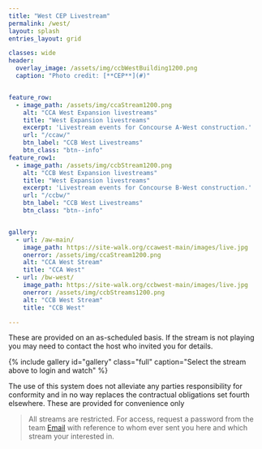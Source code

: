 ```yaml
---
title: "West CEP Livestream"
permalink: /west/
layout: splash
entries_layout: grid

classes: wide
header:
  overlay_image: /assets/img/ccbWestBuilding1200.png
  caption: "Photo credit: [**CEP**](#)"


feature_row:
  - image_path: /assets/img/ccaStream1200.png
    alt: "CCA West Expansion livestreams"
    title: "West Expansion livestreams"
    excerpt: 'Livestream events for Concourse A-West construction.'
    url: "/ccaw/"
    btn_label: "CCB West Livestreams"
    btn_class: "btn--info"
feature_row1:
  - image_path: /assets/img/ccbStream1200.png
    alt: "CCB West Expansion livestreams"
    title: "West Expansion livestreams"
    excerpt: 'Livestream events for Concourse B-West construction.'
    url: "/ccbw/"
    btn_label: "CCB West Livestreams"
    btn_class: "btn--info"


gallery:
  - url: /aw-main/
    image_path: https://site-walk.org/ccawest-main/images/live.jpg
    onerror: /assets/img/ccaStream1200.png
    alt: "CCA West Stream"
    title: "CCA West"
  - url: /bw-west/
    image_path: https://site-walk.org/ccbwest-main/images/live.jpg
    onerror: /assets/img/ccbStreams1200.png 
    alt: "CCB West Stream"
    title: "CCB West"

---
```


These are provided on an as-scheduled basis. If the stream is not playing you may need to contact the host who invited you for details.


{% include gallery id="gallery" class="full" caption="Select the stream above to login and watch" %}

The use of this system does not alleviate any parties responsibility for conformity and in no way replaces the contractual obligations set fourth elsewhere. These are provided for convenience only

> All streams are restricted. For access, request a password from the team [Email](mailto:james@site-walk.org) with reference to whom ever sent you here and which stream your interested in.



